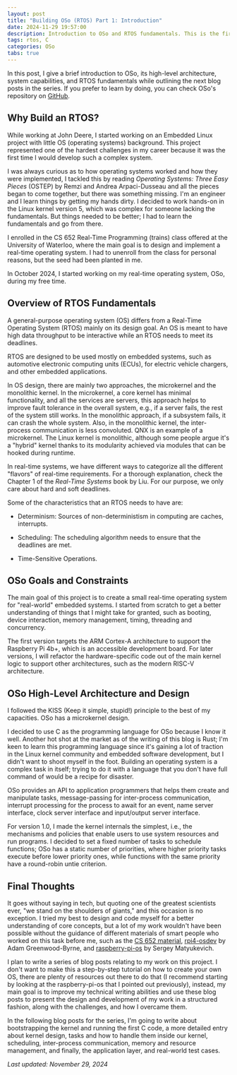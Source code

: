 ```yaml
---
layout: post
title: "Building OSo (RTOS) Part 1: Introduction"
date: 2024-11-29 19:57:00
description: Introduction to OSo and RTOS fundamentals. This is the first post about my journey creating a Real-Time Operating System from scratch.
tags: rtos, C
categories: OSo
tabs: true
---
```


<!-- In this blog series, I will write about my journey creating a Real-Time Operating System (RTOS), OSo,
from scratch.  -->

In this post, I give a brief introduction to OSo, its high-level architecture, system capabilities, and RTOS
fundamentals while outlining the next blog posts in the series. If you prefer to learn by doing, you can check OSo's repository on [GitHub](https://github.com/roemvaar/oso).

## Why Build an RTOS?

<!-- Discuss the inspiration and motivation for creating OSo. -->

While working at John Deere, I started working on an Embedded Linux project with little OS (operating systems)
background. This project represented one of the hardest challenges in my career
because it was the first time I would develop such a complex system.

I was always curious as to how operating systems worked and how they were implemented, I tackled this
by reading _Operating Systems: Three Easy Pieces_ (OSTEP) by Remzi and Andrea
Arpaci-Dusseau and all the pieces began to come together, but there was something missing. I'm an engineer and I learn things by getting my hands dirty. I decided to work hands-on in the Linux kernel
version 5, which was complex for someone lacking the fundamentals. But things needed to be better; I had to learn the fundamentals and go from there.

I enrolled in the CS 652 Real-Time Programming (trains) class offered at the University of Waterloo, where
the main goal is to design and implement a real-time operating system. I had to
unenroll from the class for personal reasons, but the seed had been planted in me.

In October 2024, I started working on my real-time operating system, OSo, during my free time.

<!-- Mention the real-time constraints and applications that make RTOS unique. -->

## Overview of RTOS Fundamentals

<!-- Discuss how RTOS differs from general-purpose OSs. -->

A general-purpose operating system (OS) differs from a Real-Time Operating System (RTOS) mainly on
its design goal. An OS is meant to have high data throughput to be interactive while an RTOS needs
to meet its deadlines.

RTOS are designed to be used mostly on embedded systems, such as automotive electronic computing units (ECUs),
for electric vehicle chargers, and other embedded applications.

In OS design, there are mainly two approaches, the microkernel and the monolithic kernel.
In the microkernel, a core kernel has minimal functionality, and all the services are servers,
this approach helps to improve fault tolerance in the overall system, e.g., if a server fails,
the rest of the system still works. In the
monolithic approach, if a subsystem fails, it can crash the whole system. Also, in the
monolithic kernel, the inter-process communication is less convoluted. QNX is an example of a microkernel.
The Linux kernel is monolithic, although some people argue it's a "hybrid" kernel
thanks to its modularity achieved via modules that can be hooked during runtime.

<!-- Describe key characteristics of RTOS: determinism, scheduling, and time-sensitive operations. -->

In real-time systems, we have different ways to categorize all the different "flavors" of real-time
requirements. For a thorough explanation, check the Chapter 1 of the _Real-Time Systems_ book by Liu.
For our purpose, we only care about hard and soft deadlines.

Some of the characteristics that an RTOS needs to have are:

- Determinism: Sources of non-deterministism in computing are caches, interrupts.

- Scheduling: The scheduling algorithm needs to ensure that the deadlines are met.

- Time-Sensitive Operations.

## OSo Goals and Constraints

<!-- Outline the goals of the OSo project (e.g., lightweight, educational, modular). -->

The main goal of this project is to create a small real-time operating system for "real-world" embedded
systems. I started from scratch to get a better understanding of things that I might take for granted,
such as booting, device interaction, memory management, timing, threading and concurrency.

<!-- Mention the hardware requirements and limitations. -->

The first version targets the ARM Cortex-A architecture to support the Raspberry Pi 4b+,
which is an accessible development board. For later versions, I will refactor the hardware-specific
code out of the main kernel logic to support other architectures, such as the modern RISC-V
architecture.

## OSo High-Level Architecture and Design

I followed the KISS (Keep it simple, stupid!) principle to the best of my capacities. OSo has a microkernel design.

I decided to use C as the programming language for OSo because I know it well. Another hot shot at the market as of the writing of this blog is Rust; I'm keen to learn this
programming language since it's gaining a lot of traction in the Linux kernel community and embedded
software development, but I didn't want to shoot myself in the foot. Building an operating system is
a complex task in itself; trying to do it with a language that you don't have full command of would
be a recipe for disaster.

OSo provides an API to application programmers that helps them create and manipulate tasks, message-passing
for inter-process communication, interrupt processing for the process to await for an event, name server
interface, clock server interface and input/output server interface.

For version 1.0, I made the kernel internals the simplest, i.e., the mechanisms and policies
that enable users to use system resources and run programs. I decided to set a fixed number of tasks to
schedule functions; OSo has a static number of priorities, where higher priority tasks execute before lower priority
ones, while functions with the same priority have a round-robin untie criterion.

## Final Thoughts

It goes without saying in tech, but quoting one of the greatest scientists ever, "we stand on the
shoulders of giants," and this occasion is no exception. I tried my best to design and
code myself for a better understanding of core concepts, but a lot of my work wouldn't have been
possible without the guidance of different materials of smart people who worked on this task before
me, such as the [CS 652 material](https://student.cs.uwaterloo.ca/~cs452/F23/), [rpi4-osdev](https://www.rpi4os.com/)
by Adam Greenwood-Byrne, and [raspberry-pi-os](https://s-matyukevich.github.io/raspberry-pi-os/docs/lesson01/rpi-os.html) by Sergey Matyukevich.

I plan to write a series of blog posts relating to my work on this project. I don't want
to make this a step-by-step tutorial on how to create your own OS, there are plenty of resources out
there to do that (I recommend starting by looking at the raspberry-pi-os that I pointed out previously),
instead, my main goal is to improve my technical writing abilities and use these blog posts to
present the design and development of my work in a structured fashion, along with the challenges,
and how I overcame them.

<!-- Briefly describe the upcoming posts and what each will cover. -->

In the following blog posts for the series, I'm going to write about bootstrapping the kernel and running
the first C code, a more detailed entry about kernel design, tasks and how to handle them inside our kernel,
scheduling, inter-process communication, memory and resource management, and finally, the application layer,
and real-world test cases.

_Last updated: November 29, 2024_

